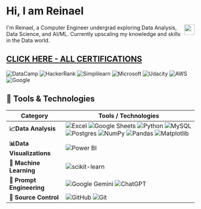 # Hi, I am Reinael  <a href="https://www.linkedin.com/in/reinael-yabut-83b735303">
  <img src="https://img.shields.io/badge/LinkedIn-%230077B5.svg?logo=linkedin&logoColor=white"
       align="right" height="28">
</a>

I'm Reinael, a Computer Engineer undergrad exploring Data Analysis, Data Science, and AI/ML. Currently upscaling my knowledge and skills in the Data world.
## [CLICK HERE - ALL CERTIFICATIONS](https://github.com/yabswannalearn/yabswannalearn/blob/main/Certificates%20V2.md)

![DataCamp](https://img.shields.io/badge/DataCamp-003B49?style=for-the-badge&logo=datacamp&logoColor=white) ![HackerRank](https://img.shields.io/badge/HackerRank-2EC866?style=for-the-badge&logo=hackerrank&logoColor=white) ![Simplilearn](https://img.shields.io/badge/Simplilearn-FF6C2C?style=for-the-badge&logo=simplilearn&logoColor=white) ![Microsoft](https://img.shields.io/badge/Microsoft-0078D4?style=for-the-badge&logo=microsoft&logoColor=white)
![Udacity](https://img.shields.io/badge/Udacity-02B3E4?style=for-the-badge&logo=udacity&logoColor=white) ![AWS](https://img.shields.io/badge/AWS-232F3E?style=for-the-badge&logo=amazon-aws&logoColor=white) ![Google](https://img.shields.io/badge/Google-4285F4?style=for-the-badge&logo=google&logoColor=white)
## 💼 Tools & Technologies

| Category                  | Tools / Technologies                                                                                                                                                                                                                                                                                                                                                                                                                                                                                                                                                                                                                                                                                                                                                                                                                                                                                                        |
| ------------------------- | --------------------------------------------------------------------------------------------------------------------------------------------------------------------------------------------------------------------------------------------------------------------------------------------------------------------------------------------------------------------------------------------------------------------------------------------------------------------------------------------------------------------------------------------------------------------------------------------------------------------------------------------------------------------------------------------------------------------------------------------------------------------------------------------------------------------------------------------------------------------------------------------------------------------------- |
| **📈Data Analysis**       | ![Excel](https://img.shields.io/badge/Excel-217346?style=for-the-badge&logo=microsoft-excel&logoColor=white) ![Google Sheets](https://img.shields.io/badge/Google%20Sheets-34A853?style=for-the-badge&logo=google-sheets&logoColor=white) ![Python](https://img.shields.io/badge/python-3670A0?style=for-the-badge&logo=python&logoColor=ffdd54) ![MySQL](https://img.shields.io/badge/mysql-4479A1.svg?style=for-the-badge&logo=mysql&logoColor=white)![Postgres](https://img.shields.io/badge/postgres-%23316192.svg?style=for-the-badge&logo=postgresql&logoColor=white) ![NumPy](https://img.shields.io/badge/numpy-%23013243.svg?style=for-the-badge&logo=numpy&logoColor=white) ![Pandas](https://img.shields.io/badge/pandas-%23150458.svg?style=for-the-badge&logo=pandas&logoColor=white) ![Matplotlib](https://img.shields.io/badge/Matplotlib-%23ffffff.svg?style=for-the-badge&logo=Matplotlib&logoColor=black) |
| **📊Data Visualizations** | ![Power BI](https://img.shields.io/badge/Power%20BI-F2C811?style=for-the-badge&logo=powerbi&logoColor=black)                                                                                                                                                                                                                                                                                                                                                                                                                                                                                                                                                                                                                                                                                                                                                                                                                |
| 🤖 **Machine Learning**   | ![scikit-learn](https://img.shields.io/badge/scikit--learn-%23F7931E.svg?style=for-the-badge&logo=scikit-learn&logoColor=white)                                                                                                                                                                                                                                                                                                                                                                                                                                                                                                                                                                                                                                                                                                                                                                                             |
| 💬 **Prompt Engineering** | ![Google Gemini](https://img.shields.io/badge/google%20gemini-8E75B2?style=for-the-badge&logo=google%20gemini&logoColor=white) ![ChatGPT](https://img.shields.io/badge/ChatGPT-10A37F?style=for-the-badge&logo=openai&logoColor=white) <br>                                                                                                                                                                                                                                                                                                                                                                                                                                                                                                                                                                                                                                                                                 |
| 🔧 **Source Control**     | ![GitHub](https://img.shields.io/badge/github-%23121011.svg?style=for-the-badge&logo=github&logoColor=white) ![Git](https://img.shields.io/badge/git-%23F05033.svg?style=for-the-badge&logo=git&logoColor=white)                                                                                                                                                                                                                                                                                                                                                                                                                                                                                                                                                                                                                                                                                                            |


